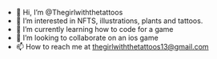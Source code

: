 - 👋 Hi, I’m @Thegirlwiththetattoos
- 👀 I’m interested in NFTS, illustrations, plants and tattoos.
- 🌱 I’m currently learning how to code for a game
- 💞️ I’m looking to collaborate on an ios game
- 📫 How to reach me at thegirlwiththetattoos13@gmail.com

<!---
Thegirlwiththetattoos/Thegirlwiththetattoos is a ✨ special ✨ repository because its `README.md` (this file) appears on your GitHub profile.
You can click the Preview link to take a look at your changes.
--->
